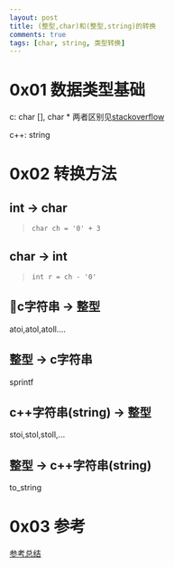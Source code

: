 ```yaml
---
layout: post
title: (整型,char)和(整型,string)的转换
comments: true
tags: [char, string, 类型转换]
---
```



# 0x01 数据类型基础
c: char [], char * 两者区别见[stackoverflow](https://stackoverflow.com/questions/25653034/the-difference-between-char-and-char/25653168)

c++: string

# 0x02 转换方法
## int -> char

> ```
> char ch = '0' + 3
> ```

## char -> int
> ```
> int r = ch - '0'
> ```

## c字符串 -> 整型
atoi,atol,atoll....

## 整型 -> c字符串
sprintf

## c++字符串(string) -> 整型
stoi,stol,stoll,...

## 整型 -> c++字符串(string)
to_string



# 0x03 参考
[参考总结](https://blog.csdn.net/fcku_88/article/details/88298340) 




